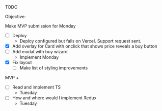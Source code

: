 TODO

Objective:

Make MVP submission for Monday

- [ ] Deploy
  - Deploy configured but fails on Vercel. Support request sent.
- [x] Add overlay for Card with onclick that shows price reveals a buy button
- [ ] Add modal with buy wizard
  - Implement Monday
- [x] Fix layout
  - [ ] Make list of styling improvements

MVP +

- [ ] Read and implement TS
  - Tuesday
- [ ] How and where would I implement Redux
  - Tuesday
